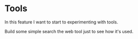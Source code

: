 # Tools

In this feature I want to start to experimenting with tools.

Build some simple search the web tool just to see how it's used.